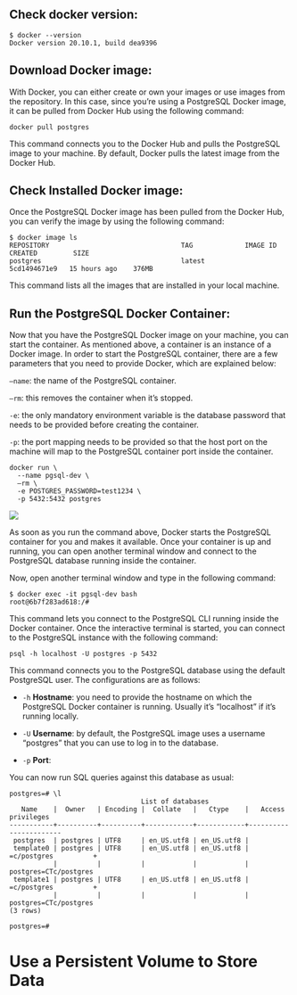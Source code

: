## Check docker version:
```
$ docker --version
Docker version 20.10.1, build dea9396
```

## Download Docker image:
With Docker, you can either create or own your images or use images from the repository. In this case, since you’re using a PostgreSQL Docker image, it can be pulled from Docker Hub using the following command:
```
docker pull postgres
```
This command connects you to the Docker Hub and pulls the PostgreSQL image to your machine. By default, Docker pulls the latest image from the Docker Hub.

## Check Installed Docker image:
Once the PostgreSQL Docker image has been pulled from the Docker Hub, you can verify the image by using the following command:
```
$ docker image ls
REPOSITORY                                 TAG             IMAGE ID       CREATED         SIZE
postgres                                   latest          5cd1494671e9   15 hours ago    376MB
```
This command lists all the images that are installed in your local machine.

## Run the PostgreSQL Docker Container:
Now that you have the PostgreSQL Docker image on your machine, you can start the container. As mentioned above, a container is an instance of a Docker image. In order to start the PostgreSQL container, there are a few parameters that you need to provide Docker, which are explained below:

  `–name`: the name of the PostgreSQL container.
  
  `–rm`: this removes the container when it’s stopped.
  
  `-e`: the only mandatory environment variable is the database password that needs to be provided before creating the container.
  
  `-p`: the port mapping needs to be provided so that the host port on the machine will map to the PostgreSQL container port inside the container.
  
```
docker run \
  --name pgsql-dev \
  –rm \
  -e POSTGRES_PASSWORD=test1234 \
  -p 5432:5432 postgres
```
![](https://earthly.dev/blog/assets/images/postgres-docker/G834nrN.png)

As soon as you run the command above, Docker starts the PostgreSQL container for you and makes it available. Once your container is up and running, you can open another terminal window and connect to the PostgreSQL database running inside the container.

Now, open another terminal window and type in the following command:
```
$ docker exec -it pgsql-dev bash
root@6b7f283ad618:/#
```
This command lets you connect to the PostgreSQL CLI running inside the Docker container. Once the interactive terminal is started, you can connect to the PostgreSQL instance with the following command:
```
psql -h localhost -U postgres -p 5432
```
This command connects you to the PostgreSQL database using the default PostgreSQL user. The configurations are as follows:

- `-h` **Hostname**: you need to provide the hostname on which the PostgreSQL Docker container is running. Usually it’s “localhost” if it’s running locally.

- `-U` **Username**: by default, the PostgreSQL image uses a username “postgres” that you can use to log in to the database.

- `-p` **Port**:

You can now run SQL queries against this database as usual:
```
postgres=# \l
                                 List of databases
   Name    |  Owner   | Encoding |  Collate   |   Ctype    |   Access privileges
-----------+----------+----------+------------+------------+-----------------------
 postgres  | postgres | UTF8     | en_US.utf8 | en_US.utf8 |
 template0 | postgres | UTF8     | en_US.utf8 | en_US.utf8 | =c/postgres          +
           |          |          |            |            | postgres=CTc/postgres
 template1 | postgres | UTF8     | en_US.utf8 | en_US.utf8 | =c/postgres          +
           |          |          |            |            | postgres=CTc/postgres
(3 rows)

postgres=#
```

# Use a Persistent Volume to Store Data

